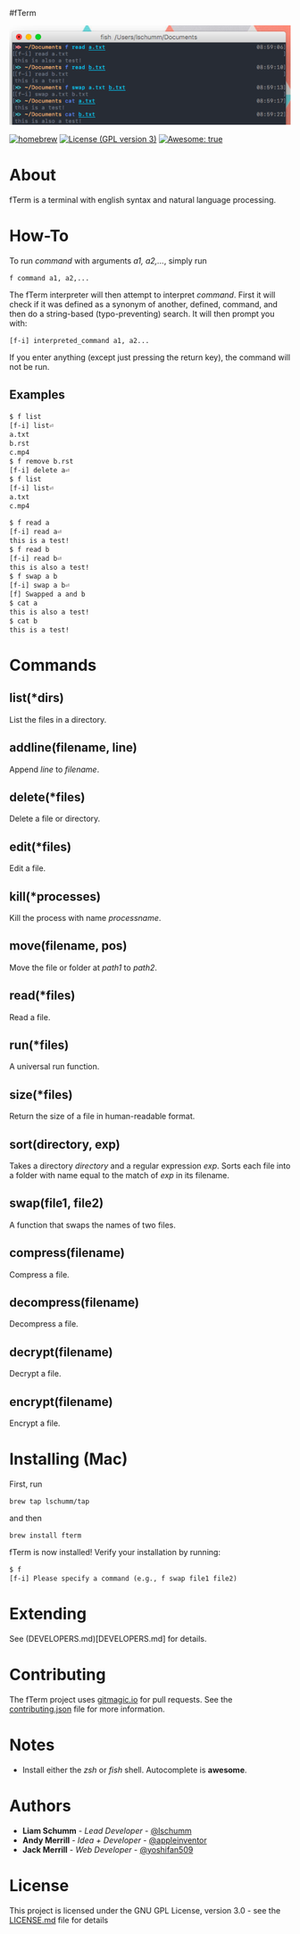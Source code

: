 #fTerm

![fTerm demo #2](demo.png)

[![homebrew](https://img.shields.io/badge/homebrew-1.0.1-yellow.svg?style=flat-square)]()
[![License (GPL version 3)](https://img.shields.io/badge/license-GNU%20GPL%20version%203-blue.svg?style=flat-square)](http://opensource.org/licenses/GPL-3.0)
[![Awesome: true](https://img.shields.io/badge/awesome%20-yes-brightgreen.svg?style=flat-square)]()

# About

fTerm is a terminal with english syntax and natural language processing.

# How-To

To run *command* with arguments *a1, a2,...*, simply run

```
f command a1, a2,...
```

The fTerm interpreter will then attempt to interpret *command*.
First it will check if it was defined as a synonym of another, defined, command, and then do a string-based (typo-preventing) search. It will then prompt you with:

```
[f-i] interpreted_command a1, a2...
```

If you enter anything (except just pressing the return key), the command will not be run.

## Examples

```
$ f list
[f-i] list⏎
a.txt
b.rst
c.mp4
$ f remove b.rst
[f-i] delete a⏎
$ f list
[f-i] list⏎
a.txt
c.mp4
```

```
$ f read a
[f-i] read a⏎
this is a test!
$ f read b
[f-i] read b⏎
this is also a test!
$ f swap a b
[f-i] swap a b⏎
[f] Swapped a and b
$ cat a
this is also a test!
$ cat b
this is a test!
```

# Commands

## list(*dirs)
List the files in a directory.

## addline(filename, line)
Append *line* to *filename*.

## delete(*files)
Delete a file or directory.

## edit(*files)
Edit a file.

## kill(*processes)
Kill the process with name *processname*.

## move(filename, pos)
Move the file or folder at *path1* to *path2*.

## read(*files)
Read a file.

## run(*files)
A universal run function.

## size(*files)
Return the size of a file in human-readable format.

## sort(directory, exp)
Takes a directory *directory* and a regular expression *exp*. Sorts each file into a
folder with name equal to the match of *exp* in its filename.

## swap(file1, file2)
A function that swaps the names of two files.

## compress(filename)
Compress a file.

## decompress(filename)
Decompress a file.

## decrypt(filename)
Decrypt a file.

## encrypt(filename)
Encrypt a file.

# Installing (Mac)

First, run

```
brew tap lschumm/tap
```
and then

```
brew install fterm
```

fTerm is now installed! Verify your installation by running:
```
$ f
[f-i] Please specify a command (e.g., f swap file1 file2)
```

# Extending
See (DEVELOPERS.md)[DEVELOPERS.md] for details.

# Contributing
The fTerm project uses [gitmagic.io](https://gitmagic.io/) for pull requests. See the [contributing.json](contributing.json) file for more information.


# Notes
- Install either the *zsh* or *fish* shell. Autocomplete is **awesome**.

# Authors

* **Liam Schumm** - *Lead Developer* - [@lschumm](https://github.com/lschumm)
* **Andy Merrill** - *Idea + Developer* - [@appleinventor](https://github.com/appleinventor)
* **Jack Merrill** - *Web Developer* - [@yoshifan509](https://github.com/yoshifan509)


#  License

This project is licensed under the GNU GPL License, version 3.0 - see the [LICENSE.md](LICENSE.md) file for details
